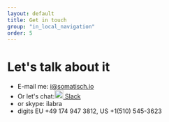 ```yaml
---
layout: default
title: Get in touch
group: "in_local_navigation"
order: 5
---
```


# Let's talk about it
- E-mail me: <a href="mailto:i@somatisch.io">i@somatisch.io</a>
- Or let's chat:<a href="https://somatisch.slack.com/messages/C4LJMVB7F"><img src="https://assets.brandfolder.com/ubhnmsn4/original/Slack_Mark_Web.png" width="20" height="20" /> Slack</a>
- or skype: ilabra
-  digits EU +49 174 947 3812, US +1(510) 545-3623
